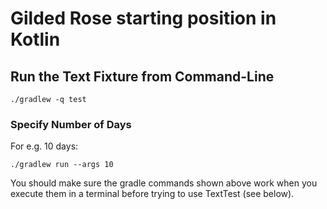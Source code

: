 # Gilded Rose starting position in Kotlin

## Run the Text Fixture from Command-Line

```
./gradlew -q test
```

### Specify Number of Days

For e.g. 10 days:

```
./gradlew run --args 10
```

You should make sure the gradle commands shown above work when you execute them in a terminal before trying to use TextTest (see below).

